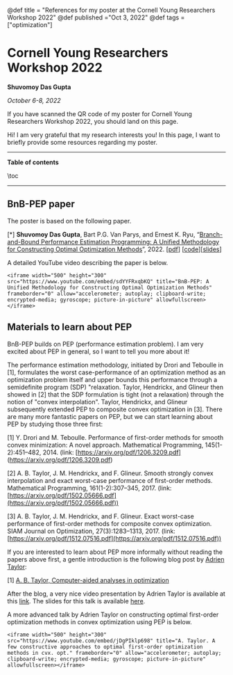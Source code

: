 @def title = "References for my poster at the Cornell Young Researchers Workshop 2022"
@def published ="Oct 3, 2022"
@def tags =["optimization"]


# Cornell Young Researchers Workshop 2022
**Shuvomoy Das Gupta**

*October 6-8, 2022*

If you have scanned the QR code of my poster for Cornell Young Researchers Workshop 2022, you should land on this page. 

Hi! I am very grateful that my research interests you! In this page, I want to briefly provide some resources regarding my poster. 

---

**Table of contents**

\toc

---

## BnB-PEP paper

The poster is based on the following paper.

[*] **Shuvomoy Das Gupta**, Bart P.G. Van Parys, and Ernest K. Ryu, “[Branch-and-Bound Performance Estimation Programming: A Unified Methodology for Constructing Optimal Optimization Methods](https://arxiv.org/abs/2203.07305)”, 2022. [[pdf](https://optimization-online.org/wp-content/uploads/2022/03/8819.pdf)] [[code](https://github.com/Shuvomoy/BnB-PEP-code)][[slides](https://shuvomoy.github.io/assets/Sozi_presentations/bnb_pep_2022_presentation.html)]

A detailed YouTube video describing the paper is below.

~~~
<iframe width="500" height="300" src="https://www.youtube.com/embed/sdYYFRxqbKQ" title="BnB-PEP: A Unified Methodology for Constructing Optimal Optimization Methods" frameborder="0" allow="accelerometer; autoplay; clipboard-write; encrypted-media; gyroscope; picture-in-picture" allowfullscreen></iframe>
~~~

## Materials to learn about PEP

BnB-PEP builds on PEP (performance estimation problem). I am very excited about PEP in general, so I want to tell you more about it!

The performance estimation methodology, initiated by Drori and Teboulle in [1], formulates the worst case-performance of an optimization method as an optimization problem itself and upper bounds this performance through a semidefinite program (SDP) "relaxation. Taylor, Hendrickx, and Glineur then showed in [2] that the SDP formulation is tight (not a relaxation) through the notion of "convex interpolation". Taylor, Hendrickx, and Glineur subsequently extended PEP to composite convex optimization in [3]. There are many more fantastic papers on PEP, but we can start learning about PEP by studying those three first:

[1] Y. Drori and M. Teboulle. Performance of first-order methods for smooth convex minimization: A novel approach. Mathematical Programming, 145(1-2):451–482, 2014. (link: [https://arxiv.org/pdf/1206.3209.pdf] (https://arxiv.org/pdf/1206.3209.pdf)

[2] A. B. Taylor, J. M. Hendrickx, and F. Glineur. Smooth strongly convex interpolation and exact worst-case performance of first-order methods. Mathematical Programming, 161(1-2):307–345, 2017. (link: [https://arxiv.org/pdf/1502.05666.pdf](https://arxiv.org/pdf/1502.05666.pdf)) 

[3] A. B. Taylor, J. M. Hendrickx, and F. Glineur. Exact worst-case performance of first-order methods for composite convex optimization. SIAM Journal on Optimization, 27(3):1283–1313, 2017. (link: [https://arxiv.org/pdf/1512.07516.pdf](https://arxiv.org/pdf/1512.07516.pdf))

If you are interested to learn about PEP more informally without reading the papers above first, a gentle introduction is the following blog post by [Adrien Taylor](https://adrientaylor.github.io/):

[1] [A. B. Taylor, Computer-aided analyses in optimization](https://francisbach.com/computer-aided-analyses/)

After the blog, a very nice video presentation by Adrien Taylor is available at this [link](https://stream.univie.ac.at/media/mathematik/owos/Adrien_Taylor-OWOS_Talk?res=1936). The slides for this talk is available [here](https://owos.univie.ac.at/fileadmin/user_upload/k_owos/Adrien_Taylor-OWOS.pdf).

A more advanced talk by Adrien Taylor on constructing optimal first-order optimization methods in convex optimization using PEP is below.

~~~
<iframe width="500" height="300" src="https://www.youtube.com/embed/jDgPIklp698" title="A. Taylor. A few constructive approaches to optimal first-order optimization methods in cvx. opt." frameborder="0" allow="accelerometer; autoplay; clipboard-write; encrypted-media; gyroscope; picture-in-picture" allowfullscreen></iframe>
~~~







